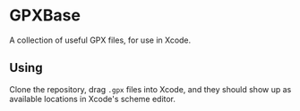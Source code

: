 # GPXBase

A collection of useful GPX files, for use in Xcode.

## Using

Clone the repository, drag `.gpx` files into Xcode, and they should show up as available locations in Xcode's scheme editor.
